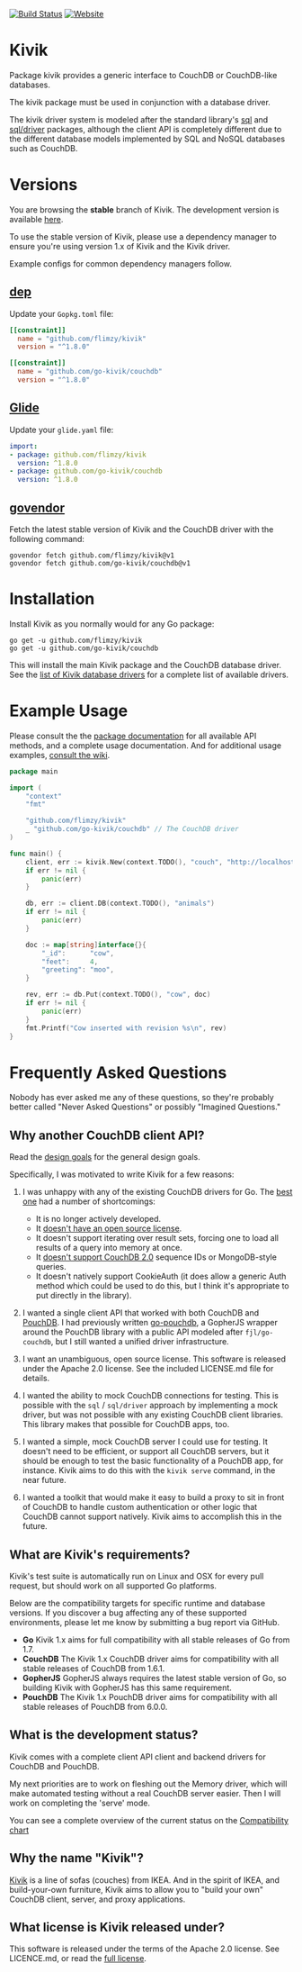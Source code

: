 [![Build Status](https://travis-ci.org/go-kivik/kivik.svg?branch=stable1.x)](https://travis-ci.org/go-kivik/kivik) [![Website](https://img.shields.io/website-up-down-green-red/http/shields.io.svg?label=website&colorB=007fff)](http://kivik.io)

# Kivik

Package kivik provides a generic interface to CouchDB or CouchDB-like databases.

The kivik package must be used in conjunction with a database driver.

The kivik driver system is modeled after the standard library's [sql](https://golang.org/pkg/database/sql/)
and [sql/driver](https://golang.org/pkg/database/sql/driver/) packages, although
the client API is completely different due to the different database models
implemented by SQL and NoSQL databases such as CouchDB.

# Versions

You are browsing the **stable** branch of Kivik. The development version is
available [here](https://github.com/go-kivik/kivik).

To use the stable version of Kivik, please use a dependency manager to ensure
you're using version 1.x of Kivik and the Kivik driver.

Example configs for common dependency managers follow.

## [dep](https://github.com/golang/dep)

Update your `Gopkg.toml` file:

```toml
[[constraint]]
  name = "github.com/flimzy/kivik"
  version = "^1.8.0"

[[constraint]]
  name = "github.com/go-kivik/couchdb"
  version = "^1.8.0"
```

## [Glide](https://github.com/Masterminds/glide)

Update your `glide.yaml` file:

```yaml
import:
- package: github.com/flimzy/kivik
  version: ^1.8.0
- package: github.com/go-kivik/couchdb
  version: ^1.8.0
```

## [govendor](https://github.com/kardianos/govendor)

Fetch the latest stable version of Kivik and the CouchDB driver with the
following command:

    govendor fetch github.com/flimzy/kivik@v1
    govendor fetch github.com/go-kivik/couchdb@v1

# Installation

Install Kivik as you normally would for any Go package:

    go get -u github.com/flimzy/kivik
    go get -u github.com/go-kivik/couchdb

This will install the main Kivik package and the CouchDB database driver. See
the [list of Kivik database drivers](https://github.com/flimzy/kivik/wiki/Kivik-database-drivers)
for a complete list of available drivers.

# Example Usage

Please consult the the [package documentation](https://godoc.org/github.com/flimzy/kivik)
for all available API methods, and a complete usage documentation.  And for
additional usage examples, [consult the wiki](https://github.com/flimzy/kivik/wiki/Usage-Examples).

```go
package main

import (
    "context"
    "fmt"

    "github.com/flimzy/kivik"
    _ "github.com/go-kivik/couchdb" // The CouchDB driver
)

func main() {
    client, err := kivik.New(context.TODO(), "couch", "http://localhost:5984/")
    if err != nil {
        panic(err)
    }

    db, err := client.DB(context.TODO(), "animals")
    if err != nil {
        panic(err)
    }

    doc := map[string]interface{}{
        "_id":      "cow",
        "feet":     4,
        "greeting": "moo",
    }

    rev, err := db.Put(context.TODO(), "cow", doc)
    if err != nil {
        panic(err)
    }
    fmt.Printf("Cow inserted with revision %s\n", rev)
}
```

# Frequently Asked Questions

Nobody has ever asked me any of these questions, so they're probably better called
"Never Asked Questions" or possibly "Imagined Questions."

## Why another CouchDB client API?

Read the [design goals](https://github.com/flimzy/kivik/wiki/Design-goals) for
the general design goals.

Specifically, I was motivated to write Kivik for a few reasons:

1. I was unhappy with any of the existing CouchDB drivers for Go. The [best
one](https://github.com/fjl/go-couchdb) had a number of shortcomings:

    - It is no longer actively developed.
    - It [doesn't have an open source license](https://github.com/fjl/go-couchdb/issues/15).
    - It doesn't support iterating over result sets, forcing one to load all
      results of a query into memory at once.
    - It [doesn't support CouchDB 2.0](https://github.com/fjl/go-couchdb/issues/14)
      sequence IDs or MongoDB-style queries.
    - It doesn't natively support CookieAuth (it does allow a generic Auth method
      which could be used to do this, but I think it's appropriate to put directly
      in the library).

2. I wanted a single client API that worked with both CouchDB and
[PouchDB](https://pouchdb.com/). I had previously written
[go-pouchdb](https://github.com/flimzy/go-pouchdb), a GopherJS wrapper around
the PouchDB library with a public API modeled after `fjl/go-couchdb`, but I
still wanted a unified driver infrastructure.

3. I want an unambiguous, open source license. This software is released under
the Apache 2.0 license. See the included LICENSE.md file for details.

4. I wanted the ability to mock CouchDB connections for testing. This is possible
with the `sql` / `sql/driver` approach by implementing a mock driver, but was
not possible with any existing CouchDB client libraries. This library makes that
possible for CouchDB apps, too.

5. I wanted a simple, mock CouchDB server I could use for testing. It doesn't
need to be efficient, or support all CouchDB servers, but it should be enough
to test the basic functionality of a PouchDB app, for instance. Kivik aims to
do this with the `kivik serve` command, in the near future.

6. I wanted a toolkit that would make it easy to build a proxy to sit in front
of CouchDB to handle custom authentication or other logic that CouchDB cannot
support natively. Kivik aims to accomplish this in the future.

## What are Kivik's requirements?

Kivik's test suite is automatically run on Linux and OSX for every pull request,
but should work on all supported Go platforms.

Below are the compatibility targets for specific runtime and database versions.
If you discover a bug affecting any of these supported environments, please let
me know by submitting a bug report via GitHub.

- **Go** Kivik 1.x aims for full compatibility with all stable releases of Go from 1.7.
- **CouchDB** The Kivik 1.x CouchDB driver aims for compatibility with all stable releases of
CouchDB from 1.6.1.
- **GopherJS** GopherJS always requires the latest stable version of Go, so building Kivik with
GopherJS has this same requirement.
- **PouchDB** The Kivik 1.x PouchDB driver aims for compatibility with all stable releases of
PouchDB from 6.0.0.

## What is the development status?

Kivik comes with a complete client API client and backend drivers for CouchDB
and PouchDB.

My next priorities are to work on fleshing out the Memory driver, which will
make automated testing without a real CouchDB server easier. Then I will work
on completing the 'serve' mode.

You can see a complete overview of the current status on the
[Compatibility chart](https://github.com/flimzy/kivik/blob/master/doc/COMPATIBILITY.md)

## Why the name "Kivik"?

[Kivik](http://www.ikea.com/us/en/catalog/categories/series/18329/) is a line
of sofas (couches) from IKEA. And in the spirit of IKEA, and build-your-own
furniture, Kivik aims to allow you to "build your own" CouchDB client, server,
and proxy applications.

## What license is Kivik released under?

This software is released under the terms of the Apache 2.0 license. See
LICENCE.md, or read the [full license](http://www.apache.org/licenses/LICENSE-2.0).
